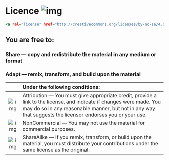 # Licence             ![img](https://licensebuttons.net/l/by-nc-sa/3.0/88x31.png)

~~~~~~~~~~~~~~~~~~~~~~~~~~~~ .html
<a rel="license" href="http://creativecommons.org/licenses/by-nc-sa/4.0/"><img alt="Creative Commons Licence" style="border-width:0" src="https://i.creativecommons.org/l/by-nc-sa/4.0/88x31.png" /></a><br />This work is licensed under a <a rel="license" href="http://creativecommons.org/licenses/by-nc-sa/4.0/">Creative Commons Attribution-NonCommercial-ShareAlike 4.0 International License</a>.
~~~~~~~~~~~~~~~~~~~~~~~~~~~~

## You are free to:
### Share — copy and redistribute the material in any medium or format
### Adapt — remix, transform, and build upon the material



|       | Under the following conditions:       |
| :---:  | :---   |
| ![img](https://mirrors.creativecommons.org/presskit/icons/by.png) | Attribution — You must give appropriate credit, provide a link to the license, and indicate if changes were made. You may do so in any reasonable manner, but not in any way that suggests the licensor endorses you or your use. |
| ![img](https://mirrors.creativecommons.org/presskit/icons/nc.png) | NonCommercial — You may not use the material for commercial purposes. |
| ![img](https://mirrors.creativecommons.org/presskit/icons/sa.png) | ShareAlike — If you remix, transform, or build upon the material, you must distribute your contributions under the same license as the original. |
